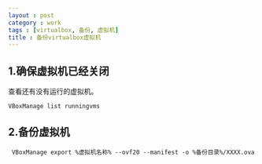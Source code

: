 ```yaml
---
layout : post
category : work
tags : [virtualbox, 备份, 虚拟机]
title : 备份virtualbox虚拟机
---
```


## 1.确保虚拟机已经关闭

查看还有没有运行的虚拟机。
```
VBoxManage list runningvms
```


## 2.备份虚拟机

```
 VBoxManage export %虚拟机名称% --ovf20 --manifest -o %备份目录%/XXXX.ova
```
